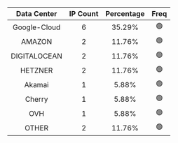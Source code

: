 | Data Center | IP Count | Percentage | Freq |
|:------------:|:--------:|:-----------:|:-----:|
| Google-Cloud | 6 | 35.29% | 🟢 |
| AMAZON | 2 | 11.76% | 🟢 |
| DIGITALOCEAN | 2 | 11.76% | 🟢 |
| HETZNER | 2 | 11.76% | 🟢 |
| Akamai | 1 | 5.88% | 🟢 |
| Cherry | 1 | 5.88% | 🟢 |
| OVH | 1 | 5.88% | 🟢 |
| OTHER | 2 | 11.76% | 🟢 |